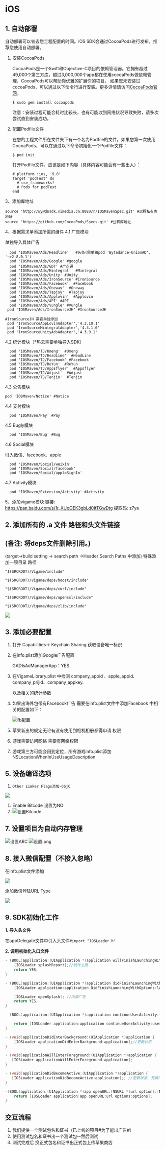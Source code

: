 # iOS



## 1. 自动部署

自动部署可以省去您工程配置的时间。iOS SDK会通过CocoaPods进行发布，推荐您使用自动部署。 

1.  安装CocoaPods 

    CocoaPods是一个Swift和Objective-C项目的依赖管理器。它拥有超过49,000个第三方库，超过3,000,000个app都在使用cocoaPods做依赖管理，CocoaPods可以帮助你优雅的扩展你的项目。 如果您未安装过cocoaPods，可以通过以下命令行进行安装。更多详情请访问[CocoaPods官网](https://cocoapods.org/)。 

    ```
    $ sudo gem install cocoapods

    ```

    注意：安装过程可能会耗时比较长，也有可能收到网络状况导致失败，请多次尝试直到安装成功。 

2.  配置Podfile文件 

    在您的工程文件所在文件夹下有一个名为Podfile的文件。如果您第一次使用CocoaPods，可以在通过以下命令初始化一个Podfile文件： 

    ```
    $ pod init

    ```

    打开Podfile文件，应该是如下内容（具体内容可能会有一些出入）： 

    ```
    # platform :ios, '9.0'
    target 'podTest' do
      # use_frameworks!
      # Pods for podTest
    end

    ```

3、添加库地址

```
source 'http://wy@dnsdk.vimedia.cn:8080/r/IOSMavenSpec.git' #远程私有库地址
source 'https://github.com/CocoaPods/Specs.git' #公有库地址
```
4、根据需求单添加所需的组件
4.1 广告模块

单独导入具体广告
```
  pod 'IOSMaven/Ads/Headline'   #头条(需单独pod 'Bytedance-UnionAD', '~>2.8.0.1')
  pod 'IOSMaven/Ads/Google' #google
  pod 'IOSMaven/Ads/GDT' #广点通
  pod 'IOSMaven/Ads/Mintegral'  #Mintegral
  pod 'IOSMaven/Ads/Unity' #Unity
  pod 'IOSMaven/Ads/IronSource' #IronSource
  pod 'IOSMaven/Ads/Facebook'  #Facebook
  pod 'IOSMaven/Ads/Oneway'  #Oneway
  pod 'IOSMaven/Ads/Tapjoy'  #Tapjoy
  pod 'IOSMaven/Ads/Applovin'  #Applovin
  pod 'IOSMaven/Ads/API' #API
  pod 'IOSMaven/Ads/Vungle' #Vungle
 pod 'IOSMaven/Ads/IronSourceJH' #IronSourceJH 
```
```
#IronSourceJH 需要单独添加
 pod 'IronSourceAppLovinAdapter','4.3.10.1'
 pod 'IronSourceMintegralAdapter','4.3.1.0'
 pod 'IronSourceUnityAdsAdapter','4.3.0.1'
```
4.2 统计模块（*热云需要单独导入SDK）
```
  pod 'IOSMaven/TJ/Umeng'  #Umeng
  pod 'IOSMaven/TJ/HeadLine'  #HeadLine
  pod 'IOSMaven/TJ/Facebook' #Facebook
  pod 'IOSMaven/TJ/ReYun'  #ReYun
  pod 'IOSMaven/TJ/Appsflyer'  #Appsflyer
  pod 'IOSMaven/TJ/Adjust'  #Adjust
  pod 'IOSMaven/TJ/Tenjin'  #Tenjin
```
4.3 公告模块
```
pod 'IOSMaven/Notice' #Notice
```
4.4 支付模块

```
  pod 'IOSMaven/Pay' #Pay
```
4.5 Bugly模块

```
  pod 'IOSMaven/Bug' #Bug
```
4.6 Social模块

引入微信、facebook、apple
```
  pod 'IOSMaven/Social/weixin'
  pod 'IOSMaven/Social/facebook'
  pod 'IOSMaven/Social/appleSignIn'
```
4.7 Activity模块

```
  pod 'IOSMaven/Extension/Activity' #Activity
```
5、添加vigame模块
链接: https://pan.baidu.com/s/1r_XUoOEK3gbLd0ItTGwDtg 提取码: z7ya

### 

## 2. 添加所有的 .a 文件 路径和头文件链接

## (备注: 将deps文件删除引用。\)

\(target-&gt;build setting -&gt; search path -&gt;Header Search Paths 中添加\) 特殊添加一项目录 路径

`"$(SRCROOT)/Vigame/include"`

`"$(SRCROOT)/Vigame/deps/boost/include"`

`"$(SRCROOT)/Vigame/deps/curl/include"`

`"$(SRCROOT)/Vigame/deps/openssl/include"`

`"$(SRCROOT)/Vigame/deps/zlib/include"`

![](../../../.gitbook/assets/1648908-f0a533025fd7e71f.png)

## 3. 添加必要配置

1. 打开 Capabilities-&gt; Keychain Sharing 获取设备唯一标识
2. 在info.plist添加Google广告配置

   GADIsAdManagerApp：YES

4. 在VigameLibrary.plist 中检测 company\_appid 、apple\_appid、company\_prijid、company\_appkey.

   以及相关的统计参数

5. 如果出海外包带有Facebook广告 需要在info.plist文件中添加Facebook 中相关的配置如下：

   ![fb&#x914D;&#x7F6E;](../../../.gitbook/assets/2183351-96f3333dbc663e72.png)

6. 苹果新出的规定无论有没有使用到相机相册都得申请 权限
7. 游戏需要访问网络 需要有网络权限
8. 游戏第三方可能会用到定位，所有游戏info.plist添加NSLocationWhenInUseUsageDescription



## 5. 设备编译选项

1. `Other Linker Flags添加-ObjC`

![](../../../.gitbook/assets/2183351-f13ed84628186502.png.jpeg)

1. Enable Bitcode 设置为NO
2. ![&#x8BBE;&#x7F6E;Bitcode](../../../.gitbook/assets/1648908-a8b9998bf49b9737.png)

## 7. 设置项目为自动内存管理

![&#x8BBE;&#x7F6E;ARC](../../../.gitbook/assets/2183351-ff19eccac2bf6326.png.jpeg) ![&#x8BBE;&#x7F6E;.png](../../../.gitbook/assets/1648908-2b663a3c58c6a41b.png)

## 8. 接入微信配置（不接入忽略）

在info.plist文件添加

![](../../../.gitbook/assets/1648908-3b9d2adf2506a9a7.jpg)

添加微信登陆URL Type

![](../../../.gitbook/assets/1648908-7aa347ae8a163c04.png)

## 9. SDK初始化工作

**1. 导入头文件**

在appDelegate文件中引入头文件`#import "IOSLoader.h"`

**2. 调用初始化入口文件**

```objectivec
- (BOOL)application:(UIApplication *)application willFinishLaunchingWithOptions:(NSDictionary *)launchOptions {
    [IOSLoader splashReport];//统计上报
    return YES;
}

- (BOOL)application:(UIApplication *)application didFinishLaunchingWithOptions:(NSDictionary *)launchOptions {
    [IOSLoader application:application DidFinishLaunchingWithOptions:launchOptions];//初始化

    [IOSLoader openSplash]; //闪屏广告
    return YES;
}

- (BOOL)application:(UIApplication *)application continueUserActivity:(NSUserActivity *)userActivity restorationHandler:(void (^)(NSArray<id<UIUserActivityRestoring>> * _Nullable))restorationHandler {

    return [IOSLoader application:application continueUserActivity:userActivity restorationHandler:restorationHandler];
}

- (void)applicationDidEnterBackground:(UIApplication *)application {
    [IOSLoader applicationDidEnterBackground:application];//更新状态
}

- (void)applicationWillEnterForeground:(UIApplication *)application {
   [IOSLoader applicationWillEnterForeground:application];
}

- (void)applicationDidBecomeActive:(UIApplication *)application {
   [IOSLoader applicationDidBecomeActive:application];; //更新状态、开屏广告
}

-(BOOL)application:(UIApplication *)app openURL:(NSURL *)url options:(NSDictionary<UIApplicationOpenURLOptionsKey,id> *)options {
    return [IOSLoader application:app openURL:url options:options];
}
```

## 交互流程

1. 我们提供一个测试包名和证书（已上线的项目\#为了能出广告\#）
2. 使用测试包名和证书出一个测试包--然后测试
3. 测试完成后 换正式包名和证书出正式包上传苹果商店

